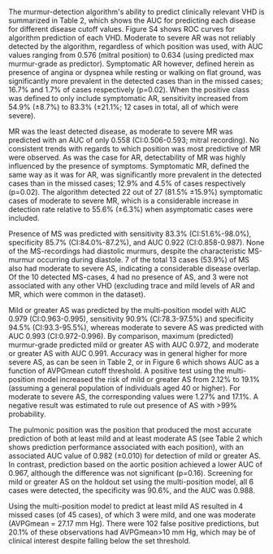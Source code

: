 The murmur-detection algorithm's ability to predict clinically relevant VHD is summarized in Table 2, which shows the AUC for predicting each disease for different disease cutoff values. Figure S4 shows ROC curves for algorithm prediction of each VHD. Moderate to severe AR was not reliably detected by the algorithm, regardless of which position was used, with AUC values ranging from 0.576 (mitral position) to 0.634 (using predicted max murmur-grade as predictor). Symptomatic AR however, defined herein as presence of angina or dyspnea while resting or walking on flat ground, was significantly more prevalent in the detected cases than in the missed cases; 16.7% and 1.7% of cases respectively (p=0.02). When the positive class was defined to only include symptomatic AR, sensitivity increased from 54.9% (±8.7%) to 83.3% (±21.1%; 12 cases in total, all of which were severe).

MR was the least detected disease, as moderate to severe MR was predicted with an AUC of only 0.558 (CI:0.506-0.593; mitral recording). No consistent trends with regards to which position was most predictive of MR were observed. As was the case for AR, detectability of MR was highly influenced by the presence of symptoms. Symptomatic MR, defined the same way as it was for AR, was significantly more prevalent in the detected cases than in the missed cases; 12.9% and 4.5% of cases respectively (p=0.02). The algorithm detected 22 out of 27 (81.5% ±15.9%) symptomatic cases of moderate to severe MR, which is a considerable increase in detection rate relative to 55.6% (±6.3%) when asymptomatic cases were included.

Presence of MS was predicted with sensitivity 83.3% (CI:51.6%-98.0%), specificity 85.7% (CI:84.0%-87.2%), and AUC 0.922 (CI:0.858-0.987). None of the MS-recordings had diastolic murmurs, despite the characteristic MS-murmur occurring during diastole. 7 of the total 13 cases (53.9%) of MS also had moderate to severe AS, indicating a considerable disease overlap. Of the 10 detected MS-cases, 4 had no presence of AS, and 3 were not associated with any other VHD (excluding trace and mild levels of AR and MR, which were common in the dataset).

Mild or greater AS was predicted by the multi-position model with AUC 0.979 (CI:0.963-0.995), sensitivity 90.9% (CI:78.3-97.5%) and specificity 94.5% (CI:93.3-95.5%), whereas moderate to severe AS was predicted with AUC 0.993 (CI:0.972-0.996). By comparison, maximum (predicted) murmur-grade predicted mild or greater AS with AUC 0.972, and moderate or greater AS with AUC 0.991. Accuracy was in general higher for more severe AS, as can be seen in Table 2, or in Figure 6 which shows AUC as a function of AVPGmean cutoff threshold. A positive test using the multi-position model increased the risk of mild or greater AS from 2.12% to 19.1% (assuming a general population of individuals aged 40 or higher). For moderate to severe AS, the corresponding values were 1.27% and 17.1%. A negative result was estimated to rule out presence of AS with >99% probability. 

The pulmonic position was the position that produced the most accurate prediction of both at least mild and at least moderate AS (see Table 2 which shows prediction performance associated with each position), with an associated AUC value of 0.982 (±0.010) for detection of mild or greater AS. In contrast, prediction based on the aortic position achieved a lower AUC of 0.967, although the difference was not significant (p=0.16). Screening for mild or greater AS on the holdout set using the multi-position model, all 6 cases were detected, the specificity was 90.6%, and the AUC was 0.988.

Using the multi-position model to predict at least mild AS resulted in 4 missed cases (of 45 cases), of which 3 were mild, and one was moderate (AVPGmean = 27.17 mm Hg). There were 102 false positive predictions, but 20.1% of these observations had AVPGmean>10 mm Hg, which may be of clinical interest despite falling below the set threshold.
